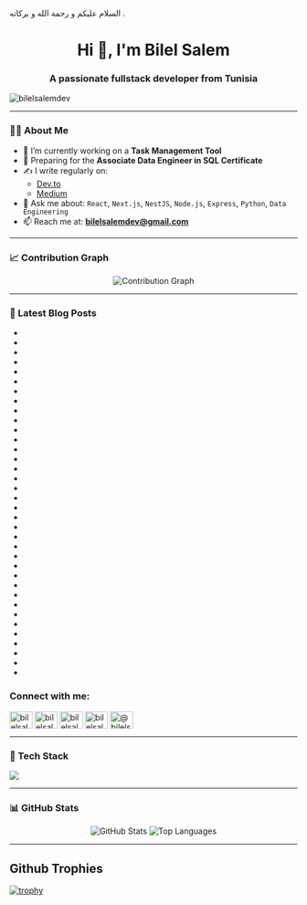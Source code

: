 السلام عليكم و رحمة الله و بركاته . 
<h1 align="center">Hi 👋, I'm Bilel Salem</h1>
<h3 align="center">A passionate fullstack developer from Tunisia</h3>

<p align="left"> <img src="https://komarev.com/ghpvc/?username=bilelsalemdev&label=Profile%20views&color=0e75b6&style=flat" alt="bilelsalemdev" /> </p>

---

### 👨‍💻 About Me

- 🔭 I’m currently working on a **Task Management Tool**
- 🎯 Preparing for the **Associate Data Engineer in SQL Certificate**
- ✍️ I write regularly on:
  - [Dev.to](https://dev.to/bilelsalemdev)
  - [Medium](https://medium.com/@bilelsalemdev)
- 💬 Ask me about:
  `React`, `Next.js`, `NestJS`, `Node.js`, `Express`, `Python`, `Data Engineering`
- 📫 Reach me at: **bilelsalemdev@gmail.com**

---

### 📈 Contribution Graph

<p align="center">
  <img src="https://github-readme-activity-graph.vercel.app/graph?username=bilelsalemdev&bg_color=1a1b27&color=9f9f9f&line=4c8eda&point=ffffff&area=true&hide_border=true" alt="Contribution Graph" />
</p>

---

### 📝 Latest Blog Posts
<!-- BLOG-POST-LIST:START -->

- [](https://github.com/bilelsalemdev/one-hundred-articles/blob/main/React)
- [](https://github.com/bilelsalemdev/one-hundred-articles/blob/main/19:)
- [](https://github.com/bilelsalemdev/one-hundred-articles/blob/main/The)
- [](https://github.com/bilelsalemdev/one-hundred-articles/blob/main/Future)
- [](https://github.com/bilelsalemdev/one-hundred-articles/blob/main/of)
- [](https://github.com/bilelsalemdev/one-hundred-articles/blob/main/User)
- [](https://github.com/bilelsalemdev/one-hundred-articles/blob/main/Interface)
- [](https://github.com/bilelsalemdev/one-hundred-articles/blob/main/Development.md)
- [](https://github.com/bilelsalemdev/one-hundred-articles/blob/main/React:)
- [](https://github.com/bilelsalemdev/one-hundred-articles/blob/main/Deep)
- [](https://github.com/bilelsalemdev/one-hundred-articles/blob/main/Dive)
- [](https://github.com/bilelsalemdev/one-hundred-articles/blob/main/into)
- [](https://github.com/bilelsalemdev/one-hundred-articles/blob/main/Component)
- [](https://github.com/bilelsalemdev/one-hundred-articles/blob/main/Enhancement)
- [](https://github.com/bilelsalemdev/one-hundred-articles/blob/main/Techniques.md)
- [](https://github.com/bilelsalemdev/one-hundred-articles/blob/main/Revolutionizing)
- [](https://github.com/bilelsalemdev/one-hundred-articles/blob/main/Development)
- [](https://github.com/bilelsalemdev/one-hundred-articles/blob/main/with)
- [](https://github.com/bilelsalemdev/one-hundred-articles/blob/main/Type-Safe)
- [](https://github.com/bilelsalemdev/one-hundred-articles/blob/main/Dropbox)
- [](https://github.com/bilelsalemdev/one-hundred-articles/blob/main/SDK.md)
- [](https://github.com/bilelsalemdev/one-hundred-articles/blob/main/Solving)
- [](https://github.com/bilelsalemdev/one-hundred-articles/blob/main/Real)
- [](https://github.com/bilelsalemdev/one-hundred-articles/blob/main/Deployment)
- [](https://github.com/bilelsalemdev/one-hundred-articles/blob/main/Problems)
- [](https://github.com/bilelsalemdev/one-hundred-articles/blob/main/with)
- [](https://github.com/bilelsalemdev/one-hundred-articles/blob/main/Docker:)
- [](https://github.com/bilelsalemdev/one-hundred-articles/blob/main/Shared)
- [](https://github.com/bilelsalemdev/one-hundred-articles/blob/main/Networks)
- [](https://github.com/bilelsalemdev/one-hundred-articles/blob/main/and)
- [](https://github.com/bilelsalemdev/one-hundred-articles/blob/main/Beyond.md)
- [](https://github.com/bilelsalemdev/one-hundred-articles/blob/main/The)
- [](https://github.com/bilelsalemdev/one-hundred-articles/blob/main/Builder)
- [](https://github.com/bilelsalemdev/one-hundred-articles/blob/main/Pattern)
- [](https://github.com/bilelsalemdev/one-hundred-articles/blob/main/in)
- [](https://github.com/bilelsalemdev/one-hundred-articles/blob/main/TypeScript.md)
<!-- BLOG-POST-LIST:END -->

<h3 align="left">Connect with me:</h3>
<p align="left">
<a href="https://dev.to/bilelsalemdev" target="blank"><img align="center" src="https://github.com/bilelsalemdev/bilelsalemdev/assets/70206023/1d5c6afb-6a6f-400e-b699-d4583828a063" alt="bilelsalemdev" height="30" width="40" /></a>
<a href="https://twitter.com/bilelsalemdev" target="blank"><img align="center" src="https://raw.githubusercontent.com/rahuldkjain/github-profile-readme-generator/master/src/images/icons/Social/twitter.svg" alt="bilelsalemdev" height="30" width="40" /></a>
<a href="https://linkedin.com/in/bilelsalemdev" target="blank"><img align="center" src="https://raw.githubusercontent.com/rahuldkjain/github-profile-readme-generator/master/src/images/icons/Social/linked-in-alt.svg" alt="bilelsalemdev" height="30" width="40" /></a>
<a href="https://stackoverflow.com/users/bilelsalem" target="blank"><img align="center" src="https://raw.githubusercontent.com/rahuldkjain/github-profile-readme-generator/master/src/images/icons/Social/stack-overflow.svg" alt="bilelsalem" height="30" width="40" /></a>
<a href="https://medium.com/@bilelsalemdev" target="blank"><img align="center" src="https://raw.githubusercontent.com/rahuldkjain/github-profile-readme-generator/master/src/images/icons/Social/medium.svg" alt="@bilelsalemdev" height="30" width="40" /></a>
</p>

---

### 🧠 Tech Stack

<p align="left">
  <img src="https://skillicons.dev/icons?i=ts,js,react,nextjs,nodejs,nestjs,express,python,html,css,sass,tailwind,django,vue,mongodb,postgres,mysql,sqlite,redis,docker,git,redux,graphql,figma,jest,postman,grafana" />
</p>

---

### 📊 GitHub Stats

<p align="center">
  <img src="https://github-readme-stats.vercel.app/api?username=bilelsalemdev&show_icons=true&theme=tokyonight" alt="GitHub Stats" />
  <img src="https://github-readme-stats.vercel.app/api/top-langs/?username=bilelsalemdev&layout=compact&theme=tokyonight" alt="Top Languages" />
</p>

---

## Github Trophies
[![trophy](https://github-profile-trophy.vercel.app/?username=bilelsalemdev&theme=radical)](https://github.com/braiekhazem/github-profile-trophy)

